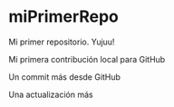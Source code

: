 # miPrimerRepo

Mi primer repositorio. Yujuu!

Mi primera contribución local para GitHub

Un commit más desde GitHub

Una actualización más
